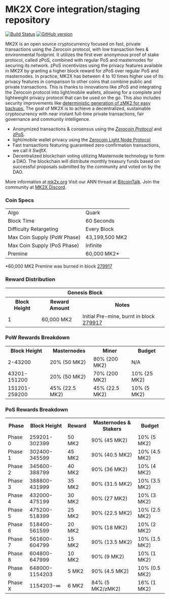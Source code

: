 MK2X Core integration/staging repository
=====================================

[![Build Status](https://travis-ci.org/mk2crypto/mk2.svg?branch=master)](https://travis-ci.org/mk2crypto/mk2) [![GitHub version](https://badge.fury.io/gh/MK2X-Project%2FMK2X.svg)](https://badge.fury.io/gh/MK2X-Project%2FMK2X)

MK2X is an open source cryptocurrency focused on fast, private transactions using the Zerocoin protocol, with low transaction fees & environmental footprint.  It utilizes the first ever anonymous proof of stake protocol, called zPoS, combined with regular PoS and masternodes for securing its network. zPoS incentivizes using the privacy features available in MK2X by granting a higher block reward for zPoS over regular PoS and masternodes. In practice, MK2X has between 4 to 10 times higher use of its privacy features in comparison to other coins that combine public and private transactions. This is thanks to innovations like zPoS and integrating the Zerocoin protocol into light/mobile wallets, allowing for a complete and lightweight privacy protocol that can be used on the go. This also includes security improvements like [deterministic generation of zMK2 for easy backups.](https://www.reddit.com/r/mk2x/comments/8gbjf7/how_to_use_deterministic_zerocoin_generation/)
The goal of MK2X is to achieve a decentralized, sustainable cryptocurrency with near instant full-time private transactions, fair governance and community intelligence.
- Anonymized transactions & consensus using the [_Zerocoin Protocol_](http://www.mk2x.org/zmk2) and [zPoS](https://mk2x.org/zpos/).
- light/mobile wallet privacy using the [Zerocoin Light Node Protocol](https://mk2x.org/wp-content/uploads/2018/11/Zerocoin_Light_Node_Protocol.pdf)
- Fast transactions featuring guaranteed zero confirmation transactions, we call it _SwiftX_.
- Decentralized blockchain voting utilizing Masternode technology to form a DAO. The blockchain will distribute monthly treasury funds based on successful proposals submitted by the community and voted on by the DAO.

More information at [mk2x.org](http://www.mk2x.org) Visit our ANN thread at [BitcoinTalk](http://www.bitcointalk.org/index.php?topic=1262920). Join the community at [MK2X Discord](https://discordapp.com/invite/jzqVsJd).

### Coin Specs
<table>
<tr><td>Algo</td><td>Quark</td></tr>
<tr><td>Block Time</td><td>60 Seconds</td></tr>
<tr><td>Difficulty Retargeting</td><td>Every Block</td></tr>
<tr><td>Max Coin Supply (PoW Phase)</td><td>43,199,500 MK2</td></tr>
<tr><td>Max Coin Supply (PoS Phase)</td><td>Infinite</td></tr>
<tr><td>Premine</td><td>60,000 MK2*</td></tr>
</table>

*60,000 MK2 Premine was burned in block [279917](http://www.presstab.pw/phpexplorer/MK2X/block.php?blockhash=206d9cfe859798a0b0898ab00d7300be94de0f5469bb446cecb41c3e173a57e0)

### Reward Distribution

<table>
<th colspan=4>Genesis Block</th>
<tr><th>Block Height</th><th>Reward Amount</th><th>Notes</th></tr>
<tr><td>1</td><td>60,000 MK2</td><td>Initial Pre-mine, burnt in block <a href="http://www.presstab.pw/phpexplorer/MK2X/block.php?blockhash=206d9cfe859798a0b0898ab00d7300be94de0f5469bb446cecb41c3e173a57e0">279917</a></td></tr>
</table>

### PoW Rewards Breakdown

<table>
<th>Block Height</th><th>Masternodes</th><th>Miner</th><th>Budget</th>
<tr><td>2-43200</td><td>20% (50 MK2)</td><td>80% (200 MK2)</td><td>N/A</td></tr>
<tr><td>43201-151200</td><td>20% (50 MK2)</td><td>70% (200 MK2)</td><td>10% (25 MK2)</td></tr>
<tr><td>151201-259200</td><td>45% (22.5 MK2)</td><td>45% (22.5 MK2)</td><td>10% (5 MK2)</td></tr>
</table>

### PoS Rewards Breakdown

<table>
<th>Phase</th><th>Block Height</th><th>Reward</th><th>Masternodes & Stakers</th><th>Budget</th>
<tr><td>Phase 0</td><td>259201-302399</td><td>50 MK2</td><td>90% (45 MK2)</td><td>10% (5 MK2)</td></tr>
<tr><td>Phase 1</td><td>302400-345599</td><td>45 MK2</td><td>90% (40.5 MK2)</td><td>10% (4.5 MK2)</td></tr>
<tr><td>Phase 2</td><td>345600-388799</td><td>40 MK2</td><td>90% (36 MK2)</td><td>10% (4 MK2)</td></tr>
<tr><td>Phase 3</td><td>388800-431999</td><td>35 MK2</td><td>90% (31.5 MK2)</td><td>10% (3.5 MK2)</td></tr>
<tr><td>Phase 4</td><td>432000-475199</td><td>30 MK2</td><td>90% (27 MK2)</td><td>10% (3 MK2)</td></tr>
<tr><td>Phase 5</td><td>475200-518399</td><td>25 MK2</td><td>90% (22.5 MK2)</td><td>10% (2.5 MK2)</td></tr>
<tr><td>Phase 6</td><td>518400-561599</td><td>20 MK2</td><td>90% (18 MK2)</td><td>10% (2 MK2)</td></tr>
<tr><td>Phase 7</td><td>561600-604799</td><td>15 MK2</td><td>90% (13.5 MK2)</td><td>10% (1.5 MK2)</td></tr>
<tr><td>Phase 8</td><td>604800-647999</td><td>10 MK2</td><td>90% (9 MK2)</td><td>10% (1 MK2)</td></tr>
<tr><td>Phase 9</td><td>648000-1154203</td><td>5 MK2</td><td>90% (4.5 MK2)</td><td>10% (0.5 MK2)</td></tr>
<tr><td>Phase X</td><td>1154203-∞</td><td>6 MK2</td><td>84% (5 MK2/zMK2)</td><td>16% (1 MK2)</td></tr>
</table>
